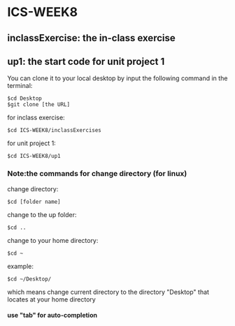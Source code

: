 # ICS-WEEK8
## inclassExercise: the in-class exercise
## up1: the start code for unit project 1

You can clone it to your local desktop by input the following command in the terminal:

    $cd Desktop
    $git clone [the URL]

for inclass exercise:

    $cd ICS-WEEK8/inclassExercises

for unit project 1:
    
    $cd ICS-WEEK8/up1

### Note:the commands for change directory (for linux)
change directory:

    $cd [folder name]

change to the up folder:
    
    $cd ..

change to your home directory:

    $cd ~

example:

    $cd ~/Desktop/

which means change current directory to the directory "Desktop" that locates at your home directory  

#### use "tab" for auto-completion  


     
